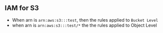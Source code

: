 ## IAM for S3

- When arn is `arn:aws:s3:::test`, then the rules applied to `Bucket Level`
- when arn is `arn:aws:s3:::test/*` the the rules applied to Object Level
